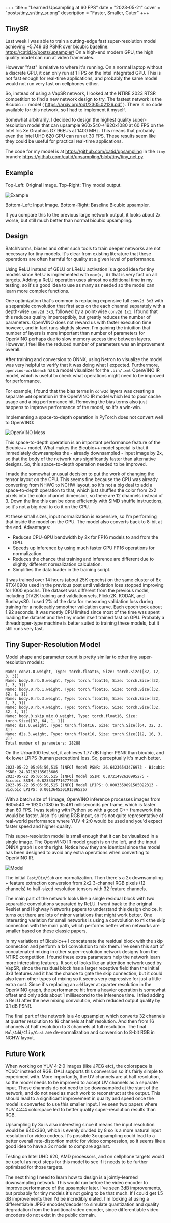 +++
title = "Learned Upsampling at 60 FPS"
date = "2023-05-21"
cover = "posts/tiny_sr/tiny_sr.png"
description = "Faster, Smaller, Cuter"
+++

## TinySR

Last week I was able to train a cutting-edge fast super-resolution model achieving +5.749 dB PSNR over bicubic baseline: https://catid.io/posts/upsampler/  On a high-end modern GPU, the high quality model can run at video framerates.

However "fast" is relative to where it's running.  On a normal laptop without a discrete GPU, it can only run at 1 FPS on the Intel integrated GPU.  This is not fast enough for real-time applications, and probably the same model would not run very fast on cellphones either.

So, instead of using a VapSR network, I looked at the NTIRE 2023 RTSR competition to find a new network design to try.  The fastest network is the Bicubic++ model ( https://arxiv.org/pdf/2305.02126.pdf ).  There is no code available for this network, so I had to implement it myself.

Somewhat arbitrarily, I decided to design the highest quality super-resolution model that can upsample 960x540->1920x1080 at 60 FPS on the Intel Iris Xe Graphics G7 96EUs at 1400 MHz.  This means that probably even the Intel UHD 620 GPU can run at 30 FPS.  These results seem like they could be useful for practical real-time applications.

The code for my model is at https://github.com/catid/upsampling in the `tiny` branch: https://github.com/catid/upsampling/blob/tiny/tiny_net.py


## Example

Top-Left: Original Image. Top-Right: Tiny model output.

![Example](example.png)

Bottom-Left: Input Image. Bottom-Right: Baseline Bicubic upsampler.

If you compare this to the previous large network output, it looks about 2x worse, but still much better than normal bicubic upsampling.


## Design

BatchNorms, biases and other such tools to train deeper networks are not necessary for tiny models.  It's clear from existing literature that these operations are often harmful for quality at a given level of performance.

Using ReLU instead of GELU or LReLU activation is a good idea for tiny models since ReLU is implemented with `max(x, 0)` that is very fast on all targets.  Adding a ReLU operation uses almost no additional time in my testing, so it's a good idea to use as many as needed so the model can learn more complex functions.

One optimization that's common is replacing expensive full `conv2d 3x3` with a separable convolution that first acts on the each channel separately with a depth-wise `conv2d 3x3`, followed by a point-wise `conv2d 1x1`.  I found that this reduces quality imperceptibly, but greatly reduces the number of parameters.  OpenVINO does not reward us with faster execution time however, and in fact runs slightly slower.  I'm gaining the intuition that number of layers is more important than number of parameters for OpenVINO perhaps due to slow memory access time between layers.  However, I feel like the reduced number of parameters was an improvement overall.

After training and conversion to ONNX, using Netron to visualize the model was very helpful to verify that it was doing what I expected.  Furthermore, `openvino-workbench` has a model visualizer for the `.bin/.xml` OpenVINO IR model, which is useful to check what operations might need to be improved for performance.

For example, I found that the bias terms in `conv2d` layers was creating a separate `add` operation in the OpenVINO IR model which led to poor cache usage and a big performance hit.  Removing the bias terms also just happens to improve performance of the model, so it's a win-win.

Implementing a space-to-depth operation in PyTorch does not convert well to OpenVINO:

![OpenVINO Mess](openvino_mess.png)

This space-to-depth operation is an important performance feature of the Bicubic++ model.  What makes the Bicubic++ model special is that it immediately downsamples the - already downsampled - input image by 2x, so that the body of the network runs significantly faster than alternative designs.  So, this space-to-depth operation needed to be improved.

I made the somewhat unusual decision to put the work of changing the tensor layout on the CPU.  This seems fine because the CPU was already converting from NHWC to NCHW layout, so it's not a big deal to add a space-to-depth operation to that, which just shuffles the color from 2x2 pixels into the color channel dimension, so there are 12 channels instead of 3.  Down the line this can be done efficiently with SIMD shuffle instructions, so it's not a big deal to do it on the CPU.

At these small sizes, input normalization is expensive, so I'm performing that inside the model on the GPU.  The model also converts back to 8-bit at the end.  Advantages:

* Reduces CPU-GPU bandwidth by 2x for FP16 models to and from the GPU.
* Speeds up inference by using much faster GPU FP16 operations for normalization.
* Reduces the chance that training and inference are different due to slightly different normalization calculation.
* Simplifies the data loader in the training script.

It was trained over 14 hours (about 25K epochs) on the same cluster of 8x RTX4090s used in the previous post until validation loss stopped improving for 1000 epochs.  The dataset was different from the previous model, including DIV2K training and valdiation sets, Flickr2K, KODAK, and Sunhays80.  I used 2% of the data for measuring validation loss during training for a noticeably smoother validation curve.  Each epoch took about 1.92 seconds.  It was mostly CPU limited since most of the time was spent loading the dataset and the tiny model itself trained fast on GPU.  Probably a threadripper-type machine is better suited to training these models, but it still runs very fast.


## Tiny Super-Resolution Model

Model shape and parameter count is pretty similar to other tiny super-resolution models:

```
Name: conv1.0.weight, Type: torch.float16, Size: torch.Size([32, 12, 3, 3])
Name: body.0.rb.0.weight, Type: torch.float16, Size: torch.Size([32, 1, 3, 3])
Name: body.0.rb.1.weight, Type: torch.float16, Size: torch.Size([32, 32, 1, 1])
Name: body.0.rb.3.weight, Type: torch.float16, Size: torch.Size([32, 1, 3, 3])
Name: body.0.rb.4.weight, Type: torch.float16, Size: torch.Size([32, 32, 1, 1])
Name: body.0.skip_mix.0.weight, Type: torch.float16, Size: torch.Size([32, 64, 1, 1])
Name: d2s.0.weight, Type: torch.float16, Size: torch.Size([64, 32, 3, 3])
Name: d2s.3.weight, Type: torch.float16, Size: torch.Size([12, 16, 3, 3])
Total number of parameters: 28288
```

On the Urban100 test set, it achieves 1.77 dB higher PSNR than bicubic, and 4x lower LPIPS (human perception) loss.  So, perceptually it's much better.

```
2023-05-22 05:05:56,515 [INFO] Model PSNR: 26.64236543476973 - Bicubic PSNR: 24.87192185623686
2023-05-22 05:05:56,515 [INFO] Model SSIM: 0.8721492620995275 - Bicubic SSIM: 0.8233347716777945
2023-05-22 05:05:56,515 [INFO] Model LPIPS: 0.0003359891505022313 - Bicubic LPIPS: 0.0013645301913965267
```

With a batch size of 1 image, OpenVINO inference processes images from 960x540 -> 1920x1080 in 15.461 milliseconds per frame, which is faster than 60 FPS.  I was testing with Python so with a good C++ framework this would be faster.  Also it's using RGB input, so it's not quite representative of real-world performance where YUV 4:2:0 would be used and you'd expect faster speed and higher quality.

This super-resolution model is small enough that it can be visualized in a single image.  The OpenVINO IR model graph is on the left, and the input ONNX graph is on the right.  Notice how they are identical since the model has been designed to avoid any extra operations when converting to OpenVINO IR.

![Model](model_graph2.png)

The initial `Cast/Div/Sub` are normalization.  Then there's a 2x downsampling + feature extraction conversion from 2x2 3-channel RGB pixels (12 channels) to half-sized resolution tensors with 32 feature channels.

The main part of the network looks like a single residual block with two separable convolutions separated by ReLU.  I went back to the original ResNet and Highway Networks papers to understand this design choice.  It turns out there are lots of minor variations that might work better.  One interesting variation for small networks is using a convolution to mix the skip connection with the main path, which performs better when networks are smaller based on these classic papers.

In my variations of Bicubic++ I concatenate the residual block with the skip connection and perform a 1x1 convolution to mix them.  I've seen this sort of concatenated mixing in other super-resolution network designs from the NTIRE competition.  I found these extra parameters help the network learn more interesting features.  It sort of looks like an attention network used by VapSR, since the residual block has a larger receptive field than the initial 3x3 features and it has the chance to gate the skip connection, but it could also learn other types of mixing so it seems very expressive for just a little extra cost.  Since it's replacing an `add` layer at quarter resolution in the OpenVINO graph, the performance hit from a heavier operation is somewhat offset and only adds about 1 millisecond to the inference time.  I tried adding a ReLU after the new mixing convolution, which reduced output quality by 0.1 dB PSNR.

The final part of the network is a 4x upsampler, which converts 32 channels at quarter resolution to 16 channels at half resolution.  And then from 16 channels at half resolution to 3 channels at full resolution.  The final `Mul/Add/Clip/Cast` are de-normalization and conversion to 8-bit RGB in NCHW layout.


## Future Work

When working on YUV 4:2:0 images (like JPEG etc), the colorspace is YCbCr instead of RGB.  DALI supports this conversion so it's fairly simple to experiment with.  More importantly, the UV channels are at half resolution, so the model needs to be improved to accept UV channels as a separate input.  These channels do not need to be downsampled at the start of the network, and do not need as much work to reconstruct at the output.  This should lead to a significant improvement in quality and speed once the model is converted to use this smaller input.  I've seen two papers where YUV 4:4:4 colorspace led to better quality super-resolution results than RGB.

Upsampling by 3x is also interesting since it means the input resolution would be 640x360, which is evenly divided by 8 so is a more natural input resolution for video codecs.  It's possible 3x upsampling could lead to a better overall rate-distortion metric for video compression, so it seems like a good idea to have a 3x model to compare against.

Testing on Intel UHD 620, AMD processors, and on cellphone targets would be useful as next steps for this model to see if it needs to be further optimized for those targets.

The next thing I need to learn how to design is a jointly-learned downsampling network.  This would run before the video encoder to improve performance of the upsampler later.  I've seen 3dB improvements, but probably for tiny models it's not going to be that much.  If I could get 1.5 dB improvements then I'd be incredibly elated.  I'm looking at using a differentiable JPEG encoder/decoder to simulate quantization and quality degradation from the traditional video encoder, since differentiable video encoders do not exist in the public domain.
